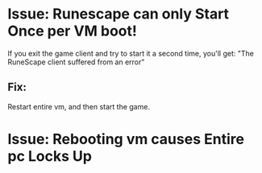 # Issue: Runescape can only Start Once per VM boot!
If you exit the game client and try to start it a second time, you'll get: "The RuneScape client suffered from an error"

## Fix:
Restart entire vm, and then start the game.

# Issue: Rebooting vm causes Entire pc Locks Up
